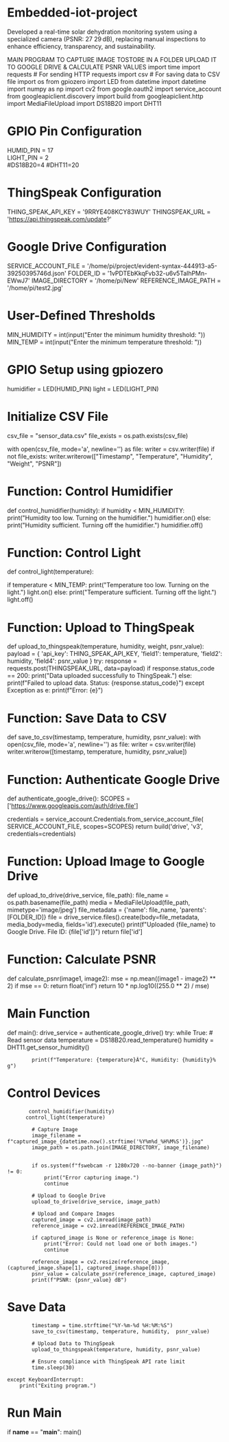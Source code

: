 # Embedded-iot-project
Developed a real-time solar dehydration monitoring system using a specialized camera (PSNR: 27 29 dB), replacing manual inspections to enhance efficiency, transparency, and sustainability.



MAIN PROGRAM TO CAPTURE IMAGE TOSTORE IN A FOLDER UPLOAD IT TO GOOGLE DRIVE & CALCULATE PSNR VALUES
import time
import requests  # For sending HTTP requests
import csv  # For saving data to CSV file
import os
from gpiozero import LED
from datetime import datetime
import numpy as np
import cv2
from google.oauth2 import service_account
from googleapiclient.discovery import build
from googleapiclient.http import MediaFileUpload
import DS18B20
import DHT11

# GPIO Pin Configuration
HUMID_PIN = 17  
LIGHT_PIN = 2  
#DS18B20=4
#DHT11=20

# ThingSpeak Configuration
THING_SPEAK_API_KEY = '9RRYE408KCY83WUY'
THINGSPEAK_URL = 'https://api.thingspeak.com/update?'

# Google Drive Configuration
SERVICE_ACCOUNT_FILE = '/home/pi/project/evident-syntax-444913-a5-39250395746d.json'
FOLDER_ID = '1vPDTEbKkqFvb32-u6v5TalhPMn-EWwJ7'
IMAGE_DIRECTORY = '/home/pi/New'
REFERENCE_IMAGE_PATH = '/home/pi/test2.jpg'

# User-Defined Thresholds
MIN_HUMIDITY = int(input("Enter the minimum humidity threshold: "))
MIN_TEMP = int(input("Enter the minimum temperature threshold: "))

# GPIO Setup using gpiozero
humidifier = LED(HUMID_PIN)
light = LED(LIGHT_PIN)

# Initialize CSV File
csv_file = "sensor_data.csv"
file_exists = os.path.exists(csv_file)

with open(csv_file, mode='a', newline='') as file:
    writer = csv.writer(file)
    if not file_exists:
        writer.writerow(["Timestamp", "Temperature", "Humidity", "Weight", "PSNR"])
# Function: Control Humidifier
def control_humidifier(humidity):
    if humidity < MIN_HUMIDITY:
        print("Humidity too low. Turning on the humidifier.")
        humidifier.on()
    else:
        print("Humidity sufficient. Turning off the humidifier.")
        humidifier.off()
# Function: Control Light
def control_light(temperature):
  
  if temperature < MIN_TEMP:
        print("Temperature too low. Turning on the light.")
        light.on()
    else:
        print("Temperature sufficient. Turning off the light.")
        light.off()
# Function: Upload to ThingSpeak
def upload_to_thingspeak(temperature, humidity, weight, psnr_value):
    payload = {
        'api_key': THING_SPEAK_API_KEY,
        'field1': temperature,
        'field2': humidity,
        'field4': psnr_value
    }
    try:
        response = requests.post(THINGSPEAK_URL, data=payload)
        if response.status_code == 200:
            print("Data uploaded successfully to ThingSpeak.")
        else:
            print(f"Failed to upload data. Status: {response.status_code}")
    except Exception as e:
        print(f"Error: {e}")
# Function: Save Data to CSV
def save_to_csv(timestamp, temperature, humidity, psnr_value):
    with open(csv_file, mode='a', newline='') as file:
        writer = csv.writer(file)
        writer.writerow([timestamp, temperature, humidity, psnr_value])
# Function: Authenticate Google Drive
def authenticate_google_drive():
    SCOPES = ['https://www.googleapis.com/auth/drive.file']
  
credentials = service_account.Credentials.from_service_account_file(
        SERVICE_ACCOUNT_FILE, scopes=SCOPES)
    return build('drive', 'v3', credentials=credentials)
# Function: Upload Image to Google Drive
def upload_to_drive(drive_service, file_path):
    file_name = os.path.basename(file_path)
    media = MediaFileUpload(file_path, mimetype='image/jpeg')
    file_metadata = {'name': file_name, 'parents': [FOLDER_ID]}
    file = drive_service.files().create(body=file_metadata, media_body=media, fields='id').execute()
    print(f"Uploaded {file_name} to Google Drive. File ID: {file['id']}")
    return file['id']
# Function: Calculate PSNR
def calculate_psnr(image1, image2):
    mse = np.mean((image1 - image2) ** 2)
    if mse == 0:
        return float('inf')
    return 10 * np.log10((255.0 ** 2) / mse)


# Main Function
def main():
    drive_service = authenticate_google_drive()
    try:
        while True:
            # Read sensor data
            temperature = DS18B20.read_temperature()
            humidity = DHT11.get_sensor_humidity()

            print(f"Temperature: {temperature}Â°C, Humidity: {humidity}% g")

  # Control Devices
           control_humidifier(humidity)
          control_light(temperature)

            # Capture Image
            image_filename = f"captured_image_{datetime.now().strftime('%Y%m%d_%H%M%S')}.jpg"
            image_path = os.path.join(IMAGE_DIRECTORY, image_filename)

   
            if os.system(f"fswebcam -r 1280x720 --no-banner {image_path}") != 0:
                print("Error capturing image.")
                continue

            # Upload to Google Drive
            upload_to_drive(drive_service, image_path)

            # Upload and Compare Images
            captured_image = cv2.imread(image_path)
            reference_image = cv2.imread(REFERENCE_IMAGE_PATH)

            if captured_image is None or reference_image is None:
                print("Error: Could not load one or both images.")
                continue

            reference_image = cv2.resize(reference_image, (captured_image.shape[1], captured_image.shape[0]))
            psnr_value = calculate_psnr(reference_image, captured_image)
            print(f"PSNR: {psnr_value} dB")


 # Save Data
            timestamp = time.strftime("%Y-%m-%d %H:%M:%S")
            save_to_csv(timestamp, temperature, humidity,  psnr_value)

            # Upload Data to ThingSpeak
            upload_to_thingspeak(temperature, humidity, psnr_value)

            # Ensure compliance with ThingSpeak API rate limit
            time.sleep(30)

    except KeyboardInterrupt:
        print("Exiting program.")

# Run Main
if __name__ == "__main__":
    main()

